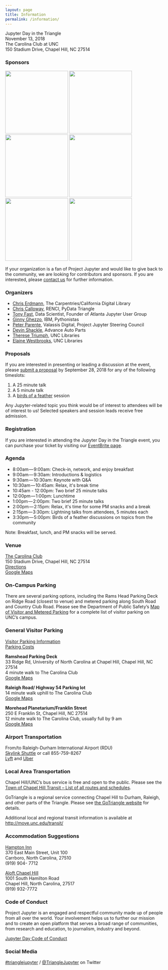 ```yaml
---
layout: page
title: Information
permalink: /information/
---
```


Jupyter Day in the Triangle<br />
November 13, 2018<br />
The Carolina Club at UNC<br />
150 Stadium Drive, Chapel Hill, NC 27514<br />

### Sponsors

<p class="sponsors">
<img width="200" src="/TriangleJupyter/img/unclibblack.gif" />
<img width="200" src="/TriangleJupyter/img/aap.png" />
<img width="200" src="/TriangleJupyter/img/valassisdigital.png" />
<img width="200" src="/TriangleJupyter/img/NumFocus_LRG.png" />
<img width="200" src="/TriangleJupyter/img/rectanglelogo-greytext-orangebody-greymoons.png" />
<img width="200" src="/TriangleJupyter/img/diveplane.png" />
</p>

If your organization is a fan of Project Jupyter and would like to give back to the community, we are looking for contributors and sponsors. If you are interested, please [contact us](mailto:chris@carpentries.org) for further information.

### Organizers

* [Chris Erdmann](https://twitter.com/libcce), The Carpentries/California Digital Library
* [Chris Calloway](https://github.com/cbcunc), RENCI, PyData Triangle
* [Tony Fast](https://twitter.com/DocFast), Data Scientist, Founder of Atlanta Jupyter User Group
* [Ginny Ghezzo](https://twitter.com/ginnyghezzo), IBM, Pythonistas
* [Peter Parente](https://twitter.com/parente), Valassis Digital, Project Jupyter Steering Council
* [Devin Shackle](https://www.linkedin.com/in/devin-shackle-05195355), Advance Auto Parts
* [Therese Triumph](https://library.unc.edu/about/staff/therese-triumph/), UNC Libraries
* [Elaine Westbrooks](https://twitter.com/UNC_Librarian), UNC Libraries

### Proposals

If you are interested in presenting or leading a discussion at the event, please [submit a proposal](https://goo.gl/forms/zhOMTTAUmUQFRyHA3) by September 28, 2018 for any of the following timeslots:

1. A 25 minute talk
2. A 5 minute talk
2. A [birds of a feather](https://en.wikipedia.org/wiki/Birds_of_a_feather_(computing)) session

Any Jupyter-related topic you think would be of interest to attendees will be of interest to us! Selected speakers and session leads receive free admission.

### Registration

If you are interested in attending the Jupyter Day in the Triangle event, you can purchase your ticket by visiting our [EventBrite page](https://www.eventbrite.com/e/jupyter-day-in-the-triangle-tickets-48813059174).

### Agenda

* 8:00am — 9:00am: Check-in, network, and enjoy breakfast
* 9:00am — 9:30am: Introductions & logistics
* 9:30am — 10:30am: Keynote with Q&A
* 10:30am — 10:45am: Relax, it's break time
* 10:45am - 12:00pm: Two brief 25 minute talks
* 12:00pm — 1:00pm: Lunchtime
* 1:00pm — 2:00pm: Two brief 25 minute talks
* 2:00pm — 2:15pm: Relax, it's time for some PM snacks and a break
* 2:15pm — 3:30pm: Lightning talks from attendees, 5 minutes each
* 3:30pm — 5:00pm: Birds of a feather discussions on topics from the community

Note: Breakfast, lunch, and PM snacks will be served.

### Venue

<a href="http://www.clubcorp.com/Clubs/Carolina-Club">The Carolina Club</a>
<br/>
150 Stadium Drive, Chapel Hill, NC 27514
<br/>
<a href="ttp://www.clubcorp.com/Clubs/Carolina-Club/Our-Story/Directions-Hours">Directions</a>
<br/>
<a href="https://goo.gl/maps/MhA2jd16BQz">Google Maps</a>

### On-Campus Parking

<p>There are several parking options, including the Rams Head Parking Deck on Ridge Road (closest to venue) and metered parking along South Road and Country Club Road. Please see the Department of Public Safety’s <a href="http://move.unc.edu/parking/visitor-parking">Map of Visitor and Metered Parking</a> for a complete list of visitor parking on UNC’s campus.</p>

### General Visitor Parking

<a href="http://move.unc.edu/parking/visitor-parking/">Visitor Parking Information</a>
<br/>
<a href="http://move.unc.edu/policy/pricing/#pane-0-3">Parking Costs</a>

<p>
<b>Ramshead Parking Deck</b>
<br />
33 Ridge Rd, University of North Carolina at Chapel Hill, Chapel Hill, NC 27514
<br/>
4 minute walk to The Carolina Club
<br/>
<a href="https://goo.gl/maps/8K3FHGgLVHr">Google Maps</a>
</p>

<p>
<b>Raleigh Road/ Highway 54 Parking lot</b>
<br/>
14 minute walk uphill to The Carolina Club
<br/>
<a href="https://goo.gl/maps/D4WRVGuXRk92">Google Maps</a>
</p>

<p>
<b>Morehead Planetarium/Franklin Street</b>
<br/>
250 E Franklin St, Chapel Hill, NC 27514
<br/>
12 minute walk to The Carolina Club, usually full by 9 am
<br/>
<a href="https://goo.gl/maps/FAiUCcggU1H2">Google Maps</a>
<br/>
</p>

### Airport Transportation

<p>
From/to Raleigh-Durham International Airport (RDU)
<br/>
<a href="http://www.skylinkshuttle.com/">Skylink Shuttle</a> or call 855-759-8267
<br/>
<a href="https://www.lyft.com/">Lyft</a> and <a href="https://www.uber.com/">Uber</a>
</p>

### Local Area Transportation

<p>Chapel Hill/UNC’s bus service is free and open to the public. Please see the
<a href="http://www.townofchapelhill.org/town-hall/departments-services/transit/routes-schedules/all-routes-schedules">Town of Chapel Hill Transit – List of all routes and schedules</a>.
</p>

<p>GoTriangle is a regional service connecting Chapel Hill to Durham, Raleigh, and other parts of the Triangle. Please see <a href="https://gotriangle.org/">the GoTriangle website</a> for details.</p>

<p>Additional local and regional transit information is available at <a href="http://move.unc.edu/transit/">http://move.unc.edu/transit/</a></p>

### Accommodation Suggestions

<p>
<a href="http://hamptoninn3.hilton.com/en/hotels/north-carolina/hampton-inn-and-suites-chapel-hill-carrboro-downtown-RDUCOHX/index.html">Hampton Inn</a>
<br/>
370 East Main Street, Unit 100
<br/>
Carrboro, North Carolina, 27510
<br/>
(919) 904- 7712
</p>

<p>
<a href="http://www.aloftchapelhill.com/">Aloft Chapel Hill</a>
<br/>
1001 South Hamilton Road
<br/>
Chapel Hill, North Carolina, 27517
<br/>
(919) 932-7772
</p>

### Code of Conduct

Project Jupyter is an engaged and respectful community made up of people from all over the world. Your involvement helps us to further our mission and to create an open platform that serves a broad range of communities, from research and education, to journalism, industry and beyond.

[Jupyter Day Code of Conduct](../conduct/)

### Social Media

[#trianglejupyter](https://twitter.com/hashtag/trianglejupyter) / [@TriangleJupyter](https://twitter.com/TriangleJupyer) on Twitter
